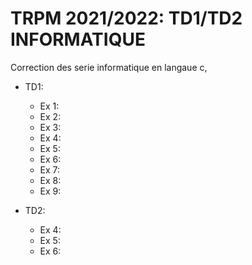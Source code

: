 # TRPM 2021/2022: TD1/TD2  INFORMATIQUE
Correction des serie informatique en langaue c,
- TD1:
  - Ex 1:
  - Ex 2:
  - Ex 3:
  - Ex 4:
  - Ex 5:
  - Ex 6:
  - Ex 7:
  - Ex 8:
  - Ex 9:

- TD2:
  - Ex 4:
  - Ex 5:
  - Ex 6:

